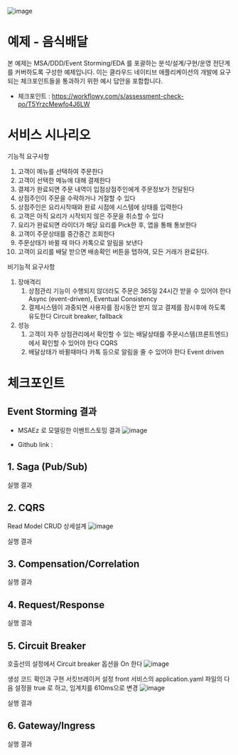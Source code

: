 ![image](https://user-images.githubusercontent.com/487999/79708354-29074a80-82fa-11ea-80df-0db3962fb453.png)

# 예제 - 음식배달

본 예제는 MSA/DDD/Event Storming/EDA 를 포괄하는 분석/설계/구현/운영 전단계를 커버하도록 구성한 예제입니다.
이는 클라우드 네이티브 애플리케이션의 개발에 요구되는 체크포인트들을 통과하기 위한 예시 답안을 포함합니다.
- 체크포인트 : https://workflowy.com/s/assessment-check-po/T5YrzcMewfo4J6LW


# 서비스 시나리오

기능적 요구사항
1. 고객이 메뉴를 선택하여 주문한다
1. 고객이 선택한 메뉴에 대해 결제한다
1. 결제가 완료되면 주문 내역이 입점상점주인에게 주문정보가 전달된다
1. 상점주인이 주문을 수락하거나 거절할 수 있다
1. 상점주인은 요리시작때와 완료 시점에 시스템에 상태를 입력한다
1. 고객은 아직 요리가 시작되지 않은 주문을 취소할 수 있다
1. 요리가 완료되면 라이더가 해당 요리를 Pick한 후, 앱을 통해 통보한다
1. 고객이 주문상태를 중간중간 조회한다
1. 주문상태가 바뀔 때 마다 카톡으로 알림을 보낸다
1. 고객이 요리를 배달 받으면 배송확인 버튼을 탭하여, 모든 거래가 완료된다.


비기능적 요구사항 
1. 장애격리
    1. 상점관리 기능이 수행되지 않더라도 주문은 365일 24시간 받을 수 있어야 한다  Async (event-driven), Eventual Consistency
    1. 결제시스템이 과중되면 사용자를 잠시동안 받지 않고 결제를 잠시후에 하도록 유도한다  Circuit breaker, fallback
1. 성능
    1. 고객이 자주 상점관리에서 확인할 수 있는 배달상태를 주문시스템(프론트엔드)에서 확인할 수 있어야 한다  CQRS
    1. 배달상태가 바뀔때마다 카톡 등으로 알림을 줄 수 있어야 한다  Event driven


# 체크포인트

## Event Storming 결과
* MSAEz 로 모델링한 이벤트스토밍 결과
![image](https://user-images.githubusercontent.com/43160394/205647003-d44c64e5-879d-489e-ab91-223197b25468.png)

* Github link : 
## 1. Saga (Pub/Sub)




실행 결과


## 2. CQRS
Read Model CRUD 상세설계
![image](https://user-images.githubusercontent.com/43160394/205553678-3735a513-4cc5-43b9-8ca9-b69be33d0e1b.png)

실행 결과


## 3. Compensation/Correlation


실행 결과


## 4. Request/Response


실행 결과


## 5. Circuit Breaker
호출선의 설정에서 Circuit breaker 옵션을 On 한다
![image](https://user-images.githubusercontent.com/43160394/205560198-bd1d95b2-95b1-422b-8a2c-8064beb63b2c.png)

생성 코드 확인과 구현
서킷브레이커 설정
front 서비스의 application.yaml 파일의 다음 설정을 true 로 하고, 임계치를 610ms으로 변경
![image](https://user-images.githubusercontent.com/43160394/205564504-8c817d83-b177-4595-aac2-0762dc4f7f77.png)


실행 결과


## 6. Gateway/Ingress


실행 결과





